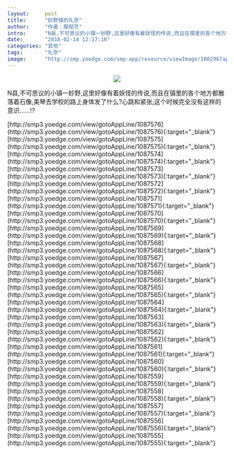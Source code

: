 ```yaml
---
layout:     post
title:      "妙野镇的礼奈"
author:     "作者：服部充"
intro:      "N县,不可思议的小镇一妙野,这里好像有着妖怪的传说,而且在镇里的各个地方都散落着石像,美琴去学校的路上身体发了什么?心跳和紧张,这个时候完全没有这样的意识......!?"
date:       "2018-02-14 12:17:16"
categories: "其他"
tags:       "礼奈"
image:      "http://smp.yoedge.com/smp-app/resource/viewImage/1002967appline.png"
---
```

<div style="text-align: center">
<p><img src="http://smp.yoedge.com/smp-app/resource/viewImage/1002967appline.png"/></p>
</div>
<p class="post-meta">
<span>N县,不可思议的小镇一妙野,这里好像有着妖怪的传说,而且在镇里的各个地方都散落着石像,美琴去学校的路上身体发了什么?心跳和紧张,这个时候完全没有这样的意识......!?</span>
</p>
[http://smp3.yoedge.com/view/gotoAppLine/1087576](http://smp3.yoedge.com/view/gotoAppLine/1087576){:target="_blank"}
[http://smp3.yoedge.com/view/gotoAppLine/1087575](http://smp3.yoedge.com/view/gotoAppLine/1087575){:target="_blank"}
[http://smp3.yoedge.com/view/gotoAppLine/1087574](http://smp3.yoedge.com/view/gotoAppLine/1087574){:target="_blank"}
[http://smp3.yoedge.com/view/gotoAppLine/1087573](http://smp3.yoedge.com/view/gotoAppLine/1087573){:target="_blank"}
[http://smp3.yoedge.com/view/gotoAppLine/1087572](http://smp3.yoedge.com/view/gotoAppLine/1087572){:target="_blank"}
[http://smp3.yoedge.com/view/gotoAppLine/1087571](http://smp3.yoedge.com/view/gotoAppLine/1087571){:target="_blank"}
[http://smp3.yoedge.com/view/gotoAppLine/1087570](http://smp3.yoedge.com/view/gotoAppLine/1087570){:target="_blank"}
[http://smp3.yoedge.com/view/gotoAppLine/1087569](http://smp3.yoedge.com/view/gotoAppLine/1087569){:target="_blank"}
[http://smp3.yoedge.com/view/gotoAppLine/1087568](http://smp3.yoedge.com/view/gotoAppLine/1087568){:target="_blank"}
[http://smp3.yoedge.com/view/gotoAppLine/1087567](http://smp3.yoedge.com/view/gotoAppLine/1087567){:target="_blank"}
[http://smp3.yoedge.com/view/gotoAppLine/1087566](http://smp3.yoedge.com/view/gotoAppLine/1087566){:target="_blank"}
[http://smp3.yoedge.com/view/gotoAppLine/1087565](http://smp3.yoedge.com/view/gotoAppLine/1087565){:target="_blank"}
[http://smp3.yoedge.com/view/gotoAppLine/1087564](http://smp3.yoedge.com/view/gotoAppLine/1087564){:target="_blank"}
[http://smp3.yoedge.com/view/gotoAppLine/1087563](http://smp3.yoedge.com/view/gotoAppLine/1087563){:target="_blank"}
[http://smp3.yoedge.com/view/gotoAppLine/1087562](http://smp3.yoedge.com/view/gotoAppLine/1087562){:target="_blank"}
[http://smp3.yoedge.com/view/gotoAppLine/1087561](http://smp3.yoedge.com/view/gotoAppLine/1087561){:target="_blank"}
[http://smp3.yoedge.com/view/gotoAppLine/1087560](http://smp3.yoedge.com/view/gotoAppLine/1087560){:target="_blank"}
[http://smp3.yoedge.com/view/gotoAppLine/1087559](http://smp3.yoedge.com/view/gotoAppLine/1087559){:target="_blank"}
[http://smp3.yoedge.com/view/gotoAppLine/1087558](http://smp3.yoedge.com/view/gotoAppLine/1087558){:target="_blank"}
[http://smp3.yoedge.com/view/gotoAppLine/1087557](http://smp3.yoedge.com/view/gotoAppLine/1087557){:target="_blank"}
[http://smp3.yoedge.com/view/gotoAppLine/1087556](http://smp3.yoedge.com/view/gotoAppLine/1087556){:target="_blank"}
[http://smp3.yoedge.com/view/gotoAppLine/1087555](http://smp3.yoedge.com/view/gotoAppLine/1087555){:target="_blank"}


